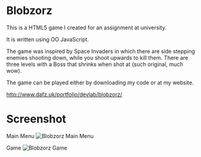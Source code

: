 Blobzorz
========
This is a HTML5 <cavas> game I created for an assignment at university.

It is written using OO JavaScript.

The game was inspired by Space Invaders in which there are side stepping enemies shooting down, while you shoot upwards to kill them. There are three levels with a Boss that shrinks when shot at (such original, much wow).

The game can be played either by downloading my code or at my website.

http://www.dafz.uk/portfolio/devlab/blobzorz/

Screenshot
========
Main Menu
![Blobzorz Main Menu](http://www.dafz.uk/images/git/blobzorz1.JPG)

Game
![Blobzorz Game](http://www.dafz.uk/images/git/blobzorz2.JPG)
